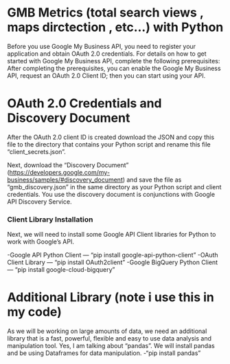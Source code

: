 #  GMB Metrics (total search views , maps dirctection , etc...) with Python

Before you use Google My Business API, you need to register your application and obtain OAuth 2.0 credentials. For details on how to get started with Google My Business API, complete the following prerequisites:
After completing the prerequisites, you can enable the Google My Business API, request an OAuth 2.0 Client ID; then you can start using your API.
# OAuth 2.0 Credentials and Discovery Document
After the OAuth 2.0 client ID is created download the JSON and copy this file to the directory that contains your Python script and rename this file “client_secrets.json”.

Next, download the “Discovery Document” (https://developers.google.com/my-business/samples/#discovery_document) and save the file as “gmb_discovery.json” in the same directory as your Python script and client credentials. You use the discovery document is conjunctions with Google API Discovery Service.
### Client Library Installation
Next, we will need to install some Google API Client libraries for Python to work with Google’s API.

-Google API Python Client — “pip install google-api-python-client”
-OAuth Client Library — “pip install OAuth2client”
-Google BigQuery Python Client — “pip install google-cloud-bigquery”


# Additional Library (note i use this in my code)
As we will be working on large amounts of data, we need an additional library that is a fast, powerful, flexible and easy to use data analysis and manipulation tool. Yes, I am talking about “pandas”. We will install pandas and be using Dataframes for data manipulation.
-“pip install pandas”
